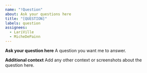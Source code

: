 ```yaml
---
name: "!Question"
about: Ask your questions here
title: "[QUESTION]"
labels: question
assignees: 
  - LariVille
  - MicheDePainn
---
```


**Ask your question here**
A question you want me to answer.

**Additional context**
Add any other context or screenshots about the question here.
